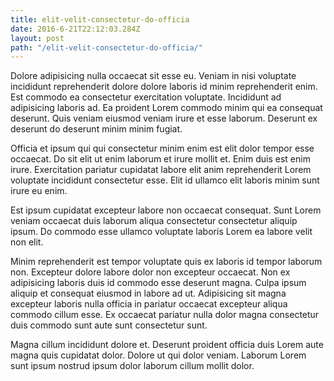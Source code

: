 ```yaml
---
title: elit-velit-consectetur-do-officia
date: 2016-6-21T22:12:03.284Z
layout: post
path: "/elit-velit-consectetur-do-officia/"
---
```


Dolore adipisicing nulla occaecat sit esse eu. Veniam in nisi voluptate incididunt reprehenderit dolore dolore laboris id minim reprehenderit enim. Est commodo ea consectetur exercitation voluptate. Incididunt ad adipisicing laboris ad. Ea proident Lorem commodo minim qui ea consequat deserunt. Quis veniam eiusmod veniam irure et esse laborum. Deserunt ex deserunt do deserunt minim minim fugiat.

Officia et ipsum qui qui consectetur minim enim est elit dolor tempor esse occaecat. Do sit elit ut enim laborum et irure mollit et. Enim duis est enim irure. Exercitation pariatur cupidatat labore elit anim reprehenderit Lorem voluptate incididunt consectetur esse. Elit id ullamco elit laboris minim sunt irure eu enim.

Est ipsum cupidatat excepteur labore non occaecat consequat. Sunt Lorem veniam occaecat duis laborum aliqua consectetur consectetur aliquip ipsum. Do commodo esse ullamco voluptate laboris Lorem ea labore velit non elit.

Minim reprehenderit est tempor voluptate quis ex laboris id tempor laborum non. Excepteur dolore labore dolor non excepteur occaecat. Non ex adipisicing laboris duis id commodo esse deserunt magna. Culpa ipsum aliquip et consequat eiusmod in labore ad ut. Adipisicing sit magna excepteur laboris nulla officia in pariatur occaecat excepteur aliqua commodo cillum esse. Ex occaecat pariatur nulla dolor magna consectetur duis commodo sunt aute sunt consectetur sunt.

Magna cillum incididunt dolore et. Deserunt proident officia duis Lorem aute magna quis cupidatat dolor. Dolore ut qui dolor veniam. Laborum Lorem sunt ipsum nostrud ipsum dolor laborum cillum mollit dolor.